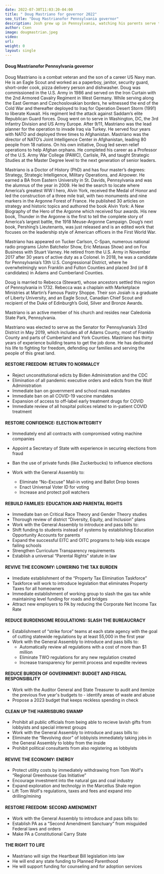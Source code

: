 ```yaml
---
date: 2022-07-30T11:03:20-04:00
title: " Doug Mastriano for governor 2022"
seo_title: "Doug Mastrianofor Pennsylvania governor"
description: Josh grew up in Pennsylvania, watching his parents serve their community
author: Csen
image: dougmastrian.jpeg
video:
url: 
weight: 0
layout: single
---
```

#### Doug Mastrianofor Pennsylvania governor
Doug Mastriano is a combat veteran and the son of a career US Navy man.  He is an Eagle Scout and worked as a paperboy, janitor, security guard, short-order cook, pizza delivery person and dishwasher.  Doug was commissioned in the U.S. Army in 1986 and served on the Iron Curtain with the 2nd Armored Cavalry Regiment in West Germany. While serving along the East German and Czechoslovakian borders, he witnessed the end of the Cold War and thereafter deployed to Iraq for Operation Desert Storm (1991) to liberate Kuwait. His regiment led the attack against Saddam’s elite Republican Guard forces. Doug went on to serve in Washington, DC, the 3rd Infantry Division and US Army Europe.  After 9/11, Mastriano was the lead planner for the operation to invade Iraq via Turkey.  He served four years with NATO and deployed three times to Afghanistan.  Mastriano was the director of NATO’s Joint Intelligence Center in Afghanistan, leading 80 people from 18 nations.  On his own initiative, Doug led seven relief operations to help Afghan orphans.  He completed his career as a Professor of the U.S. Army War College (PAWC), Carlisle, PA, and taught Strategic Studies at the Master Degree level to the next generation of senior leaders.

Mastriano is a Doctor of History (PhD) and has four master’s degrees: Strategy, Strategic Intelligence, Military Operations, and Airpower.  He earned a BA from Eastern University in St. Davids, Pennsylvania and was the alumnus of the year in 2009.   He led the search to locate where America’s greatest WW I hero, Alvin York, received the Medal of Honor and led the construction of a three mile trail, with two monuments and nine markers in the Argonne Forest of France.  He published 30 articles on strategy and historic topics and authored the book Alvin York: A New Biography of the Hero of the Argonne which received four awards. His new book, Thunder in the Argonne is the first to tell the complete story of America’s largest battle, the 1918 Meuse-Argonne Campaign.  Doug’s next book, Pershing’s Lieutenants, was just released and is an edited work that focuses on the leadership style of American officers in the First World War.

Mastriano has appeared on Tucker Carlson, C-Span, numerous national radio programs (John Batchelor Show, Eric Metaxas Show) and on Fox Business with Stuart Varney.  He retired from the U.S. Army in November 2017 after 30 years of active duty as a Colonel.  In 2018, he was a candidate for Pennsylvania’s 13th U.S. Congressional District, where he overwhelmingly won Franklin and Fulton Counties and placed 3rd (of 8 candidates) in Adams and Cumberland Counties. 

Doug is married to Rebecca (Stewart), whose ancestors settled this region of Pennsylvania in 1732.  Rebecca was a chaplain with Marketplace Ministries at Martin’s Famous Pastry Shoppe. Their son Josiah is a graduate of Liberty University, and an Eagle Scout, Canadian Chief Scout and recipient of the Duke of Edinburgh’s Gold, Silver and Bronze Awards.

Mastriano is an active member of his church and resides near Caledonia State Park, Pennsylvania. 

Mastriano was elected to serve as the Senator for Pennsylvania’s 33rd District in May 2019, which includes all of Adams County, most of Franklin County and parts of Cumberland and York Counties.   Mastriano has thirty years of experience building teams to get the job done.  He has dedicated his life to fighting for freedom, defending our families and serving the people of this great land. 

#### RESTORE FREEDOM: RETURN TO NORMALCY
- Reject unconstitutional edicts by Biden Administration and the CDC
- Elimination of all pandemic executive orders and edicts from the Wolf Administration
- Immediate ban on government and school mask mandates
- Immediate ban on all COVID-19 vaccine mandates
- Expansion of access to off-label early treatment drugs for COVID
- Immediate review of all hospital polices related to in-patient COVID treatment
 
#### RESTORE CONFIDENCE: ELECTION INTEGRITY
- Immediately end all contracts with compromised voting machine companies
- Appoint a Secretary of State with experience in securing elections from fraud
- Ban the use of private funds (like Zuckerbucks) to influence elections
- Work with the General Assembly to:

   - Eliminate “No-Excuse” Mail-in voting and Ballot Drop boxes
   - Enact Universal Voter ID for voting
   - Increase and protect poll watchers
 
 
#### REBUILD FAMILIES: EDUCATION AND PARENTAL RIGHTS
- Immediate ban on Critical Race Theory and Gender Theory studies
- Thorough review of district “Diversity, Equity, and Inclusion” plans
- Work with the General Assembly to introduce and pass bills to:
- Shift funding to students instead of systems by establishing Education Opportunity Accounts for parents
- Expand the successful EITC and OITC programs to help kids escape failing schools
- Strengthen Curriculum Transparency requirements
- Establish a universal “Parental Rights” statute in law
 
 
#### REVIVE THE ECONOMY: LOWERING THE TAX BURDEN
- Imediate establishment of the “Property Tax Elimination Taskforce”
- Taskforce will work to introduce legislation that eliminates Property Taxes for all homeowners
- Immediate establishment of working group to slash the gas tax while maintaining level funding for roads and bridges
- Attract new employers to PA by reducing the Corporate Net Income Tax Rate
 
#### REDUCE BURDENSOME REGULATIONS: SLASH THE BUREAUCRACY
- Establishment of “strike force” teams at each state agency with the goal of cutting statewide regulations by at least 55,000 in the first year
- Work with the General Assembly to introduce and pass bills to:
    - Automatically review all regulations with a cost of more than $1 million
    - Eliminate TWO regulations for any new regulation created
    - Increase transparency for permit process and expedite reviews
 

#### REDUCE BURDEN OF GOVERNMENT: BUDGET AND FISCAL RESPONSIBILITY
- Work with the Auditor General and State Treasurer to audit and itemize the previous five year's budgets to - identify areas of waste and abuse
- Propose a 2023 budget that keeps reckless spending in check
 
#### CLEAN UP THE HARRISBURG SWAMP
- Prohibit all public officials from being able to recieve lavish gifts from lobbyists and special interest groups
- Work with the General Assembly to introduce and pass bills to:
- Eliminate the “Revolving door” of lobbyists immediately taking jobs in the General Assembly to lobby from the inside
- Prohibit political consultants from also registering as lobbyists
 

#### REVIVE THE ECONOMY: ENERGY
- Protect utility costs by immediately withdrawing from Tom Wolf's “Regional Greenhouse Gas Initiative”
- Encourage investment into the natural gas and coal industry
- Expand exploration and technolgy in the Marcellus Shale region
- Lift Tom Wolf's regulations, taxes and fees and expand into drilling/mining
 

#### RESTORE FREEDOM: SECOND AMENDMENT
- Work with the General Assembly to introduce and pass bills to:
- Establish PA as a “Second Amendment Sanctuary” from misguided Federal laws and orders
- Make PA a Constitutional Carry State
 
#### THE RIGHT TO LIFE
- Mastriano will sign the Heartbeat Bill legislation into law
- He will end any state funding to Planned Parenthood
- He will support funding for counseling and for adoption services